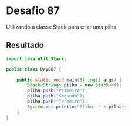 # Desafio 87

Utilizando a classe Stack para criar uma pilha

## Resultado

```java
import java.util.Stack;

public class Day087 {

    public static void main(String[] args) {
        Stack<String> pilha = new Stack<>();
        pilha.push("Primeiro");
        pilha.push("Segundo");
        pilha.push("Terceiro");
        System.out.println("Pilha: " + pilha);
    }
}
```